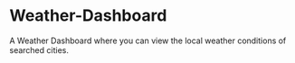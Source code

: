 # Weather-Dashboard
A Weather Dashboard where you can view the local weather conditions of searched cities.
